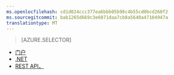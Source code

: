 ```yaml
---
ms.openlocfilehash: cd1d024ccc377ea6bbb05b98c4b55cd0bcd260f2
ms.sourcegitcommit: bab1265d669c3e6871daa7cb8a5640a47104947a
translationtype: MT
---
```

> [AZURE.SELECTOR]
- [门户](../articles/media-services/media-services-manage-content.md#encode)
- [.NET](../articles/media-services/media-services-dotnet-encode-asset.md)
- [REST API，](../articles/media-services/media-services-rest-encode-asset.md)
